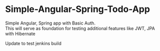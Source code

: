 # Simple-Angular-Spring-Todo-App

Simple Angular, Spring app with Basic Auth. \
This will serve as foundation for testing additional features like JWT, JPA with Hibernate

Update to test jenkins build
